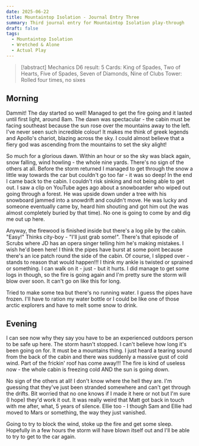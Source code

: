```yaml
---
date: 2025-06-22
title: Mountaintop Isolation - Journal Entry Three
summary: Third journal entry for Mountaintop Isolation play-through
draft: false
tags:
  - Mountaintop Isolation
  - Wretched & Alone
  - Actual Play
---
```

> [!abstract] Mechanics
> D6 result: 5
> Cards: King of Spades, Two of Hearts, Five of Spades, Seven of Diamonds, Nine of Clubs
> Tower: Rolled four times, no sixes

## Morning

Dammit! The day started so well! Managed to get the fire going and it lasted until first light, around 8am. The dawn was spectacular - the cabin must be facing southeast because the sun rose over the mountains away to the left. I've never seen such incredible colour! It makes me think of greek legends and Apollo's chariot, blazing across the sky. I could almost believe that a fiery god was ascending from the mountains to set the sky alight!

So much for a glorious dawn. Within an hour or so the sky was black again, snow falling, wind howling - the whole nine yards. There's no sign of the others at all. Before the storm returned I managed to get through the snow a little way towards the car but couldn't go too far - it was so deep! In the end I came back to the cabin. I couldn't risk sinking and not being able to get out. I saw a clip on YouTube ages ago about a snowboarder who wiped out going through a forest. He was upside down under a tree with his snowboard jammed into a snowdrift and couldn't move. He was lucky and someone eventually came by, heard him shouting and got him out (he was almost completely buried by that time).  No one is going to come by and dig me out up here.

Anyway, the firewood is finished inside but there's a log pile by the cabin. "Easy!" Thinks city-boy - "I'll just grab some!". There's that episode of Scrubs where JD has an opera singer telling him he's making mistakes. I wish he'd been here! I think the pipes have burst at some point because there's an ice patch round the side of the cabin. Of course, I slipped over - stands to reason that would happen!!! I think my ankle is twisted or sprained or something. I can walk on it - just - but it hurts. I did manage to get some logs in though, so the fire is going again and I'm pretty sure the storm will blow over soon. It can't go on like this for long.

Tried to make some tea but there's no running water. I guess the pipes have frozen. I'll have to ration my water bottle or I could be like one of those arctic explorers and have to melt some snow to drink.

## Evening

I can see now why they say you have to be an experienced outdoors person to be safe up here.  The storm hasn't stopped. I can't believe how long it's been going on for. It must be a mountains thing. I just heard a tearing sound from the back of the cabin and there was suddenly a massive gust of cold wind. Part of the frickin' roof has come away!!! The fire is kind of useless now - the whole cabin is freezing cold AND the sun is going down.

No sign of the others at all! I don't know where the hell they are. I'm guessing that they've just been stranded somewhere and can't get through the drifts. Bit worried that no one knows if I made it here or not but I'm sure (I hope) they'd work it out. It was really weird that Matt got back in touch with me after, what, 5 years of silence. Ellie too - I though Sam and Ellie had moved to Mars or something, the way they just vanished.

Going to try to block the wind, stoke up the fire and get some sleep. Hopefully in a few hours the storm will have blown itself out and I'll be able to try to get to the car again.